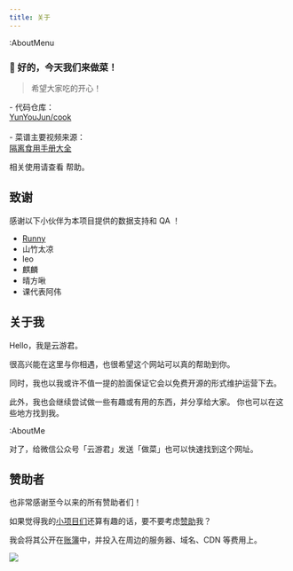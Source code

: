 ```yaml
---
title: 关于
---
```


:AboutMenu

### **🍜 好的，今天我们来做菜！**

> 希望大家吃的开心！

<div class="inline-flex justify-center items-center">
- 代码仓库：<a class="inline-flex items-center justify-center" href="https://github.com/YunYouJun/cook" target="_blank">
  <div m="r-1" inline-flex i-ri-github-line></div>YunYouJun/cook</a>
</div>

<br />

<div class="inline-flex justify-center items-center">
- 菜谱主要视频来源：
<a class="inline-flex items-center text-sm text-blue-600 dark:text-blue-400" href="https://docs.qq.com/sheet/DQk1vdkhFV0twQVNS" target="_blank">
  <div m="r-1" inline-flex i-ri-bilibili-line></div>
  <span class="inline-flex">隔离食用手册大全</span>
</a>
</div>

相关使用请查看 <router-link to="/help">帮助</router-link>。

## **致谢**

感谢以下小伙伴为本项目提供的数据支持和 QA ！

- [Runny](https://weibo.com/runny)
- 山竹太凉
- leo
- 麒麟
- 晴方啾
- 课代表阿伟

## **关于我**

Hello，我是云游君。

很高兴能在这里与你相遇，也很希望这个网站可以真的帮助到你。

同时，我也以我或许不值一提的脸面保证它会以免费开源的形式维护运营下去。

此外，我也会继续尝试做一些有趣或有用的东西，并分享给大家。
你也可以在这些地方找到我。

:AboutMe

对了，给微信公众号「云游君」发送「做菜」也可以快速找到这个网址。

## 赞助者

也非常感谢至今以来的所有赞助者们！

如果觉得我的[小项目们](https://sponsors.yunyoujun.cn/projects)还算有趣的话，要不要考虑[赞助](https://sponsors.yunyoujun.cn/)我？

我会将其公开在[账簿](https://sponsors.yunyoujun.cn/account)中，并投入在周边的服务器、域名、CDN 等费用上。

<a href="https://sponsors.yunyoujun.cn" target="_blank">
  <img src='https://sponsors.yunyoujun.cn/sponsors.svg'/>
</a>
